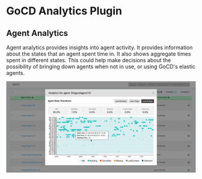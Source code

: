 # GoCD Analytics Plugin

## Agent Analytics

Agent analytics provides insights into agent activity. It provides information about the states that an agent spent time in. It also shows aggregate times spent in different states. This could help make decisions about the possibility of bringing down agents when not in use, or using GoCD's elastic agents.

![Agent level analytics](images/agents.png)
